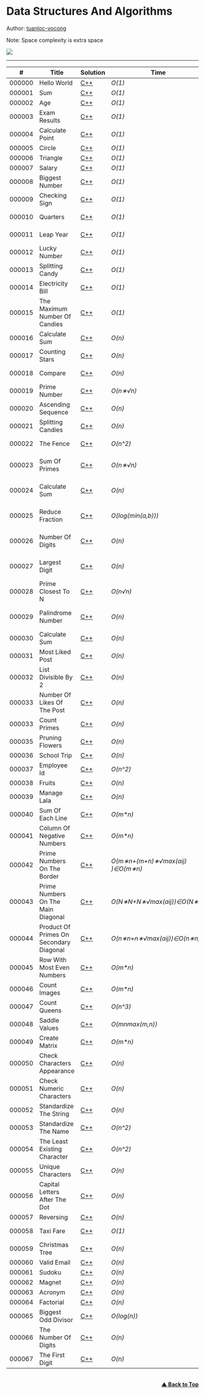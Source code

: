 # Data Structures And Algorithms

Author: [tuanloc-vocong](https://github.com/tuanloc-vocong)

Note: Space complexity is extra space

![](https://progress-bar.dev/100/?title=%20done%208%20/1000000&width=1000)

---

| #      | Title                                   | Solution                                                    | Time                             | Space    | Difficulty | Tag | Topic                  |
| ------ | --------------------------------------- | ----------------------------------------------------------- | -------------------------------- | -------- | ---------- | --- | ---------------------- |
| 000000 | Hello World                             | [C++](./000000_hello_world.cpp)                             | _O(1)_                           | _O(1)_   | Easy       |     | Introduction           |
| 000001 | Sum                                     | [C++](./000001_sum.cpp)                                     | _O(1)_                           | _O(1)_   | Easy       |     | Introduction           |
| 000002 | Age                                     | [C++](./000002_age.cpp)                                     | _O(1)_                           | _O(1)_   | Easy       |     | Introduction           |
| 000003 | Exam Results                            | [C++](./000003_exam_results.cpp)                            | _O(1)_                           | _O(1)_   | Easy       |     | Introduction           |
| 000004 | Calculate Point                         | [C++](./000004_calculate_point.cpp)                         | _O(1)_                           | _O(1)_   | Easy       |     | Introduction           |
| 000005 | Circle                                  | [C++](./000005_circle.cpp)                                  | _O(1)_                           | _O(1)_   | Easy       |     | Introduction           |
| 000006 | Triangle                                | [C++](./000006_triangle.cpp)                                | _O(1)_                           | _O(1)_   | Easy       |     | Introduction           |
| 000007 | Salary                                  | [C++](./000007_salary.cpp)                                  | _O(1)_                           | _O(1)_   | Easy       |     | Introduction           |
| 000008 | Biggest Number                          | [C++](./000008_biggest_number.cpp)                          | _O(1)_                           | _O(1)_   | Easy       |     | Conditional Statements |
| 000009 | Checking Sign                           | [C++](./000009_checking_sign.cpp)                           | _O(1)_                           | _O(1)_   | Easy       |     | Conditional Statements |
| 000010 | Quarters                                | [C++](./000010_quarters.cpp)                                | _O(1)_                           | _O(1)_   | Easy       |     | Conditional Statements |
| 000011 | Leap Year                               | [C++](./000011_leap_year.cpp)                               | _O(1)_                           | _O(1)_   | Easy       |     | Conditional Statements |
| 000012 | Lucky Number                            | [C++](./000012_lucky_number.cpp)                            | _O(1)_                           | _O(1)_   | Easy       |     | Conditional Statements |
| 000013 | Splitting Candy                         | [C++](./000013_splitting_candy.cpp)                         | _O(1)_                           | _O(1)_   | Easy       |     | Conditional Statements |
| 000014 | Electricity Bill                        | [C++](./000014_electricity_bill.cpp)                        | _O(1)_                           | _O(1)_   | Easy       |     | Conditional Statements |
| 000015 | The Maximum Number Of Candies           | [C++](./000015_the_maximum_number_of_candies.cpp)           | _O(1)_                           | _O(1)_   | Easy       |     | Conditional Statements |
| 000016 | Calculate Sum                           | [C++](./000016_calculate_sum.cpp)                           | _O(n)_                           | _O(1)_   | Easy       |     | Loop Statements        |
| 000017 | Counting Stars                          | [C++](./000017_counting_stars.cpp)                          | _O(n)_                           | _O(1)_   | Easy       |     | Loop Statements        |
| 000018 | Compare                                 | [C++](./000018_compare.cpp)                                 | _O(n)_                           | _O(1)_   | Easy       |     | Loop Statements        |
| 000019 | Prime Number                            | [C++](./000019_prime_number.cpp)                            | _O(n∗√n)_                        | _O(1)_   | Easy       |     | Loop Statements        |
| 000020 | Ascending Sequence                      | [C++](./000020_ascending_sequence.cpp)                      | _O(n)_                           | _O(1)_   | Easy       |     | Loop Statements        |
| 000021 | Splitting Candies                       | [C++](./000021_splitting_candies.cpp)                       | _O(n)_                           | _O(1)_   | Easy       |     | Loop Statements        |
| 000022 | The Fence                               | [C++](./000022_the_fence.cpp)                               | _O(n^2)_                         | _O(1)_   | Easy       |     | Loop Statements        |
| 000023 | Sum Of Primes                           | [C++](./000023_sum_of_primes.cpp)                           | _O(n∗√n)_                        | _O(n)_   | Easy       |     | User Defined Function  |
| 000024 | Calculate Sum                           | [C++](./000024_calculate_sum.cpp)                           | _O(n)_                           | _O(1)_   | Easy       |     | User Defined Function  |
| 000025 | Reduce Fraction                         | [C++](./000025_reduce_fraction.cpp)                         | _O(log(min(a,b)))_               | _O(1)_   | Easy       |     | User Defined Function  |
| 000026 | Number Of Digits                        | [C++](./000026_number_of_digits.cpp)                        | _O(n)_                           | _O(1)_   | Easy       |     | User Defined Function  |
| 000027 | Largest Digit                           | [C++](./000027_largest_digit.cpp)                           | _O(n)_                           | _O(n)_   | Easy       |     | User Defined Function  |
| 000028 | Prime Closest To N                      | [C++](./000028_prime_to_closest_to_n.cpp)                   | _O(n√n)_                         | _O(n√n)_ | Easy       |     | User Defined Function  |
| 000029 | Palindrome Number                       | [C++](./000029_palindrome_number.cpp)                       | _O(n)_                           | _O(1)_   | Easy       |     | User Defined Function  |
| 000030 | Calculate Sum                           | [C++](./000030_calculate_sum.cpp)                           | _O(n)_                           | _O(1)_   | Easy       |     | Array                  |
| 000031 | Most Liked Post                         | [C++](./000031_most_liked_post.cpp)                         | _O(n)_                           | _O(1)_   | Easy       |     | Array                  |
| 000032 | List Divisible By 2                     | [C++](./000032_list_divisible_by_2.cpp)                     | _O(n)_                           | _O(1)_   | Easy       |     | Array                  |
| 000033 | Number Of Likes Of The Post             | [C++](./000033_number_of_likes_of_the_post.cpp)             | _O(n)_                           | _O(1)_   | Easy       |     | Array                  |
| 000033 | Count Primes                            | [C++](./000034_count_primes.cpp)                            | _O(n)_                           | _O(1)_   | Easy       |     | Array                  |
| 000035 | Pruning Flowers                         | [C++](./000035_pruning_flowers.cpp)                         | _O(n)_                           | _O(1)_   | Easy       |     | Array                  |
| 000036 | School Trip                             | [C++](./000036_school_trip.cpp)                             | _O(n)_                           | _O(1)_   | Easy       |     | Array                  |
| 000037 | Employee Id                             | [C++](./000037_employee_id.cpp)                             | _O(n^2)_                         | _O(1)_   | Easy       |     | Array                  |
| 000038 | Fruits                                  | [C++](./000038_fruits.cpp)                                  | _O(n)_                           | _O(1)_   | Easy       |     | Array                  |
| 000039 | Manage Lala                             | [C++](./000039_manage_lala.cpp)                             | _O(n)_                           | _O(1)_   | Easy       |     | Array                  |
| 000040 | Sum Of Each Line                        | [C++](./000040_sum_of_each_line.cpp)                        | _O(m\*n)_                        | _O(m)_   | Easy       |     | Matrix                 |
| 000041 | Column Of Negative Numbers              | [C++](./000041_column_of_negative_numbers.cpp)              | _O(m\*n)_                        | _O(1)_   | Easy       |     | Matrix                 |
| 000042 | Prime Numbers On The Border             | [C++](./000042_prime_numbers_on_the_border.cpp)             | _O(m∗n+(m+n)∗√max(aij)​)∈O(m∗n)_ | _O(1)_   | Easy       |     | Matrix                 |
| 000043 | Prime Numbers On The Main Diagonal      | [C++](./000043_prime_numbers_on_the_main_diagonal.cpp)      | _O(N∗N+N∗√max(aij))∈O(N∗N)_      | _O(1)_   | Easy       |     | Matrix                 |
| 000044 | Product Of Primes On Secondary Diagonal | [C++](./000044_product_of_primes_on_secondary_diagonal.cpp) | _O(n∗n+n∗√max(aij))∈O(n∗n)_      | _O(1)_   | Easy       |     | Matrix                 |
| 000045 | Row With Most Even Numbers              | [C++](./000045_row_with_most_even_numbers.cpp)              | _O(m\*n)_                        | _O(m)_   | Easy       |     | Matrix                 |
| 000046 | Count Images                            | [C++](./000046_count_images.cpp)                            | _O(m\*n)_                        | _O(1)_   | Easy       |     | Matrix                 |
| 000047 | Count Queens                            | [C++](./000047_count_queens.cpp)                            | _O(n^3)_                         | _O(1)_   | Easy       |     | Matrix                 |
| 000048 | Saddle Values                           | [C++](./000048_saddle_values.cpp)                           | _O(m*n*max(m,n))_                | _O(1)_   | Easy       |     | Matrix                 |
| 000049 | Create Matrix                           | [C++](./000049_create_matrix.cpp)                           | _O(m\*n)_                        | _O(1)_   | Easy       |     | Matrix                 |
| 000050 | Check Characters Appearance             | [C++](./000050_check_characters_appearance.cpp)             | _O(n)_                           | _O(1)_   | Easy       |     | String                 |
| 000051 | Check Numeric Characters                | [C++](./000051_check_numeric_characters.cpp)                | _O(n)_                           | _O(1)_   | Easy       |     | String                 |
| 000052 | Standardize The String                  | [C++](./000052_standardize_the_string.cpp)                  | _O(n)_                           | _O(1)_   | Easy       |     | String                 |
| 000053 | Standardize The Name                    | [C++](./000053_standardize_the_name.cpp)                    | _O(n^2)_                         | _O(n)_   | Easy       |     | String                 |
| 000054 | The Least Existing Character            | [C++](./000054_the_least_existing_character.cpp)            | _O(n^2)_                         | _O(1)_   | Easy       |     | String                 |
| 000055 | Unique Characters                       | [C++](./000055_unique_characters.cpp)                       | _O(n)_                           | _O(1)_   | Easy       |     | String                 |
| 000056 | Capital Letters After The Dot           | [C++](./000056_capital_letters_after_the_dot.cpp)           | _O(n)_                           | _O(1)_   | Easy       |     | String                 |
| 000057 | Reversing                               | [C++](./000057_reversing.cpp)                               | _O(n)_                           | _O(1)_   | Easy       |     | String                 |
| 000058 | Taxi Fare                               | [C++](./000058_taxi_fare.cpp)                               | _O(1)_                           | _O(1)_   | Easy       |     | Conditional Statements |
| 000059 | Christmas Tree                          | [C++](./000059_christmas_tree.cpp)                          | _O(n)_                           | _O(1)_   | Easy       |     | Matrix                 |
| 000060 | Valid Email                             | [C++](./000060_valid_email.cpp)                             | _O(n)_                           | _O(n)_   | Easy       |     |                        |
| 000061 | Sudoku                                  | [C++](./000061_sudoku.cpp)                                  | _O(n)_                           | _O(n)_   | Easy       |     |                        |
| 000062 | Magnet                                  | [C++](./000062_magnet.cpp)                                  | _O(n)_                           | _O(n)_   | Easy       |     |                        |
| 000063 | Acronym                                 | [C++](./000063_acronym.cpp)                                 | _O(n)_                           | _O(n)_   | Easy       |     |                        |
| 000064 | Factorial                               | [C++](./000064_factorial.cpp)                               | _O(n)_                           | _O(1)_   | Easy       |     | Recursion              |
| 000065 | Biggest Odd Divisor                     | [C++](./000065_biggest_odd_divisor.cpp)                     | _O(log(n))_                      | _O(1)_   | Easy       |     | Recursion              |
| 000066 | The Number Of Digits                    | [C++](./000066_the_number_of_digits.cpp)                    | _O(n)_                           | _O(1)_   | Easy       |     | Recursion              |
| 000067 | The First Digit                         | [C++](./000067_the_first_digit.cpp)                         | _O(n)_                           | _O(1)_   | Easy       |     | Recursion              |

<br/>
   <div align="right">
       <b><a href="#data_structures_and_algorithms">▲ Back to Top</a></b>
   </div>
<br/>
